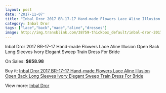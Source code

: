 ```yaml
---
layout: post
date: '2017-11-07'
title: "Inbal Dror 2017 BR-17-17 Hand-made Flowers Lace Aline Illusion Open Back Long Sleeves Ivory Elegant Sweep Train Dress For Bride"
category: Inbal Dror
tags: ["lace","back","made","aline","dresses"]
image: http://img.transblink.com/38759-thickbox_default/inbal-dror-2017-br-17-17-hand-made-flowers-lace-aline-illusion-open-back-long-sleeves-ivory-elegant-sweep-train-dress-for-bride.jpg
---
```

Inbal Dror 2017 BR-17-17 Hand-made Flowers Lace Aline Illusion Open Back Long Sleeves Ivory Elegant Sweep Train Dress For Bride

On Sales: **$658.98**
<a href="https://www.transblink.com/en/inbal-dror/12199-inbal-dror-2017-br-17-17-hand-made-flowers-lace-aline-illusion-open-back-long-sleeves-ivory-elegant-sweep-train-dress-for-bride.html"><amp-img layout="responsive" width="600" height="600" src="//img.transblink.com/38759-thickbox_default/inbal-dror-2017-br-17-17-hand-made-flowers-lace-aline-illusion-open-back-long-sleeves-ivory-elegant-sweep-train-dress-for-bride.jpg" alt="Inbal Dror 2017 BR-17-17 Hand-made Flowers Lace Aline Illusion Open Back Long Sleeves Ivory Elegant Sweep Train Dress For Bride 0" /></a>
<a href="https://www.transblink.com/en/inbal-dror/12199-inbal-dror-2017-br-17-17-hand-made-flowers-lace-aline-illusion-open-back-long-sleeves-ivory-elegant-sweep-train-dress-for-bride.html"><amp-img layout="responsive" width="600" height="600" src="//img.transblink.com/38764-thickbox_default/inbal-dror-2017-br-17-17-hand-made-flowers-lace-aline-illusion-open-back-long-sleeves-ivory-elegant-sweep-train-dress-for-bride.jpg" alt="Inbal Dror 2017 BR-17-17 Hand-made Flowers Lace Aline Illusion Open Back Long Sleeves Ivory Elegant Sweep Train Dress For Bride 1" /></a>
<a href="https://www.transblink.com/en/inbal-dror/12199-inbal-dror-2017-br-17-17-hand-made-flowers-lace-aline-illusion-open-back-long-sleeves-ivory-elegant-sweep-train-dress-for-bride.html"><amp-img layout="responsive" width="600" height="600" src="//img.transblink.com/38763-thickbox_default/inbal-dror-2017-br-17-17-hand-made-flowers-lace-aline-illusion-open-back-long-sleeves-ivory-elegant-sweep-train-dress-for-bride.jpg" alt="Inbal Dror 2017 BR-17-17 Hand-made Flowers Lace Aline Illusion Open Back Long Sleeves Ivory Elegant Sweep Train Dress For Bride 2" /></a>
<a href="https://www.transblink.com/en/inbal-dror/12199-inbal-dror-2017-br-17-17-hand-made-flowers-lace-aline-illusion-open-back-long-sleeves-ivory-elegant-sweep-train-dress-for-bride.html"><amp-img layout="responsive" width="600" height="600" src="//img.transblink.com/38762-thickbox_default/inbal-dror-2017-br-17-17-hand-made-flowers-lace-aline-illusion-open-back-long-sleeves-ivory-elegant-sweep-train-dress-for-bride.jpg" alt="Inbal Dror 2017 BR-17-17 Hand-made Flowers Lace Aline Illusion Open Back Long Sleeves Ivory Elegant Sweep Train Dress For Bride 3" /></a>
<a href="https://www.transblink.com/en/inbal-dror/12199-inbal-dror-2017-br-17-17-hand-made-flowers-lace-aline-illusion-open-back-long-sleeves-ivory-elegant-sweep-train-dress-for-bride.html"><amp-img layout="responsive" width="600" height="600" src="//img.transblink.com/38761-thickbox_default/inbal-dror-2017-br-17-17-hand-made-flowers-lace-aline-illusion-open-back-long-sleeves-ivory-elegant-sweep-train-dress-for-bride.jpg" alt="Inbal Dror 2017 BR-17-17 Hand-made Flowers Lace Aline Illusion Open Back Long Sleeves Ivory Elegant Sweep Train Dress For Bride 4" /></a>
<a href="https://www.transblink.com/en/inbal-dror/12199-inbal-dror-2017-br-17-17-hand-made-flowers-lace-aline-illusion-open-back-long-sleeves-ivory-elegant-sweep-train-dress-for-bride.html"><amp-img layout="responsive" width="600" height="600" src="//img.transblink.com/38760-thickbox_default/inbal-dror-2017-br-17-17-hand-made-flowers-lace-aline-illusion-open-back-long-sleeves-ivory-elegant-sweep-train-dress-for-bride.jpg" alt="Inbal Dror 2017 BR-17-17 Hand-made Flowers Lace Aline Illusion Open Back Long Sleeves Ivory Elegant Sweep Train Dress For Bride 5" /></a>

Buy it: [Inbal Dror 2017 BR-17-17 Hand-made Flowers Lace Aline Illusion Open Back Long Sleeves Ivory Elegant Sweep Train Dress For Bride](https://www.transblink.com/en/inbal-dror/12199-inbal-dror-2017-br-17-17-hand-made-flowers-lace-aline-illusion-open-back-long-sleeves-ivory-elegant-sweep-train-dress-for-bride.html "Inbal Dror 2017 BR-17-17 Hand-made Flowers Lace Aline Illusion Open Back Long Sleeves Ivory Elegant Sweep Train Dress For Bride")

View more: [Inbal Dror](https://www.transblink.com/en/139-inbal-dror "Inbal Dror")
